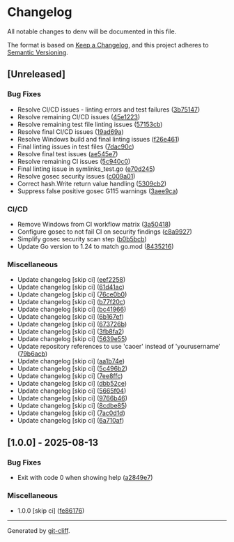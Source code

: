 # Changelog

All notable changes to denv will be documented in this file.

The format is based on [Keep a Changelog](https://keepachangelog.com/en/1.0.0/),
and this project adheres to [Semantic Versioning](https://semver.org/spec/v2.0.0.html).

## [Unreleased]

### Bug Fixes

- Resolve CI/CD issues - linting errors and test failures ([3b75147](https://github.com/caoer/denv/commit/3b7514703a9eaca6940f32d3efee41c1de1d4aa8))
- Resolve remaining CI/CD issues ([45e1223](https://github.com/caoer/denv/commit/45e1223128c421cf65f071d475692e6ddbed16a3))
- Resolve remaining test file linting issues ([57153cb](https://github.com/caoer/denv/commit/57153cb5a61b80d9d63ddeb51fd134056e39c3aa))
- Resolve final CI/CD issues ([19ad69a](https://github.com/caoer/denv/commit/19ad69a9edb5e2fab63ee93cc10104046e649046))
- Resolve Windows build and final linting issues ([f26e461](https://github.com/caoer/denv/commit/f26e4614291be4d97f45b10995ae7ca846f755bc))
- Final linting issues in test files ([7dac90c](https://github.com/caoer/denv/commit/7dac90c3a9dc5772d6aea7f284889ad8f16987cf))
- Resolve final test issues ([ae545e7](https://github.com/caoer/denv/commit/ae545e7e4a4e582b556fba7395f12fdf4ba441c3))
- Resolve remaining CI issues ([5c940c0](https://github.com/caoer/denv/commit/5c940c067e1b5b759698fe9ae7a254e0d8c5d586))
- Final linting issue in symlinks_test.go ([e70d245](https://github.com/caoer/denv/commit/e70d245930f5a607c639656a58dcecbf4c9c15d0))
- Resolve gosec security issues ([c009a01](https://github.com/caoer/denv/commit/c009a011da0293ffbcc30a73e56100d15eb3aff9))
- Correct hash.Write return value handling ([5309cb2](https://github.com/caoer/denv/commit/5309cb20c60c59dcaff0efa6a8493ffa238108fd))
- Suppress false positive gosec G115 warnings ([3aee9ca](https://github.com/caoer/denv/commit/3aee9caaf64aad737dde2418ef05375fe6e6f825))

### CI/CD

- Remove Windows from CI workflow matrix ([3a50418](https://github.com/caoer/denv/commit/3a504184586e6f4fd5198c00ae8e0483b478aa4e))
- Configure gosec to not fail CI on security findings ([c8a9927](https://github.com/caoer/denv/commit/c8a9927c68769f19cf6a016308c05b33e4431e65))
- Simplify gosec security scan step ([b0b5bcb](https://github.com/caoer/denv/commit/b0b5bcb3a9a8747bd0d7df59d331012181caa952))
- Update Go version to 1.24 to match go.mod ([8435216](https://github.com/caoer/denv/commit/843521677d8f3b99e9a7b660203c835178e0cd41))

### Miscellaneous

- Update changelog [skip ci] ([eef2258](https://github.com/caoer/denv/commit/eef22586752ed03047256934fa35f0c197a7671c))
- Update changelog [skip ci] ([61d41ac](https://github.com/caoer/denv/commit/61d41ace2e55a02623f1100be874a441cbbe03c4))
- Update changelog [skip ci] ([76ce0b0](https://github.com/caoer/denv/commit/76ce0b07cb3c1c29be2dd8aae5a0c2c1b32b47de))
- Update changelog [skip ci] ([b77f20c](https://github.com/caoer/denv/commit/b77f20c0a28bbd19183f54509f027a878f4cc362))
- Update changelog [skip ci] ([bc41966](https://github.com/caoer/denv/commit/bc4196699de21ebae31408135abc05550033c3ba))
- Update changelog [skip ci] ([6b167ef](https://github.com/caoer/denv/commit/6b167efae17c8072df2ee4dcb672e7d3b96325d2))
- Update changelog [skip ci] ([673726b](https://github.com/caoer/denv/commit/673726bf8744b815278a78b9fa3ac6709ccbad8d))
- Update changelog [skip ci] ([3fb8fa2](https://github.com/caoer/denv/commit/3fb8fa215ea2c7e4996ab6d3605a0848f8cf232d))
- Update changelog [skip ci] ([5639e55](https://github.com/caoer/denv/commit/5639e554e2291f30f21da501080c20e550a73403))
- Update repository references to use 'caoer' instead of 'yourusername' ([79b6acb](https://github.com/caoer/denv/commit/79b6acbaa15991e735d7a8d4d0de7374a9707120))
- Update changelog [skip ci] ([aa1b74e](https://github.com/caoer/denv/commit/aa1b74e4f18f40fe8f4a9ba53dcc7c6ccf9d575d))
- Update changelog [skip ci] ([5c496b2](https://github.com/caoer/denv/commit/5c496b21aac1f062acbf5061a79c248daeef9038))
- Update changelog [skip ci] ([7ee8ffc](https://github.com/caoer/denv/commit/7ee8ffcfe78937b16b954e88c71dcdb8a499d707))
- Update changelog [skip ci] ([dbb52ce](https://github.com/caoer/denv/commit/dbb52ce71edab78f1be8ec4bc6d91bdbd21e6ed1))
- Update changelog [skip ci] ([5665f04](https://github.com/caoer/denv/commit/5665f0452583d32b35a5427eaf812bec2a590fc9))
- Update changelog [skip ci] ([9766b46](https://github.com/caoer/denv/commit/9766b468e523aec18b755cf5dc7fd24a68ccd8a3))
- Update changelog [skip ci] ([8cdbe85](https://github.com/caoer/denv/commit/8cdbe85fc405ff8249e8297aa6c3655cbf81aa11))
- Update changelog [skip ci] ([7ac0d1d](https://github.com/caoer/denv/commit/7ac0d1da23c9b9a4083611c08d105b2b9b977909))
- Update changelog [skip ci] ([6a710af](https://github.com/caoer/denv/commit/6a710af0a6f3b2a55a6b349d77f131903a835a12))

## [1.0.0] - 2025-08-13

### Bug Fixes

- Exit with code 0 when showing help ([a2849e7](https://github.com/caoer/denv/commit/a2849e7fda3ec70ae192d18fd85144d70a2cb1af))

### Miscellaneous

- 1.0.0 [skip ci] ([fe86176](https://github.com/caoer/denv/commit/fe8617684899534dc069fa70b46975ff433a938b))

---
Generated by [git-cliff](https://github.com/orhun/git-cliff).
